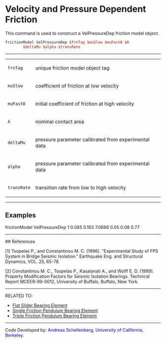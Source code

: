 # Velocity and Pressure Dependent Friction

<p>This command is used to construct a VelPressureDep friction model
object.</p>

```tcl
frictionModel VelPressureDep $frnTag $muSlow $muFast0 $A
        $deltaMu $alpha $transRate
```
<hr />
<table>
<tbody>
<tr class="odd">
<td><code class="parameter-table-variable">frnTag</code></td>
<td><p>unique friction model object tag</p></td>
</tr>
<tr class="even">
<td><code class="parameter-table-variable">muSlow</code></td>
<td><p>coefficient of friction at low velocity</p></td>
</tr>
<tr class="odd">
<td><code class="parameter-table-variable">muFast0</code></td>
<td><p>initial coefficient of friction at high velocity</p></td>
</tr>
<tr class="even">
<td><code class="parameter-table-variable">A</code></td>
<td><p>nominal contact area</p></td>
</tr>
<tr class="odd">
<td><code class="parameter-table-variable">deltaMu</code></td>
<td><p>pressure parameter calibrated from experimental data</p></td>
</tr>
<tr class="even">
<td><code class="parameter-table-variable">alpha</code></td>
<td><p>pressure parameter calibrated from experimental data</p></td>
</tr>
<tr class="odd">
<td><code class="parameter-table-variable">transRate</code></td>
<td><p>transition rate from low to high velocity</p></td>
</tr>
</tbody>
</table>
<hr />

## Examples

<p>frictionModel VelPressureDep 1 0.085 0.163 7.0686 0.05 0.08 0.77</p>
<hr />
## References
<p>[1] Tsopelas P., and Constantinou M. C. (1996). "Experimental Study
of FPS System in Bridge Seismic Isolation." Earthquake Eng. and
Structural Dynamics, VOL. 25, 65-78.</p>
<p>[2] Constantinou M. C., Tsopelas P., Kasalanati A., and Wolff E. D.
(1999). Property Modification Factors for Seismic Isolation Bearings.
Technical Report MCEER-99-0012, University of Buffalo, Buffalo, New
York.</p>
<hr />
<p>RELATED TO:</p>
<ul>
<li><a
href="http://opensees.berkeley.edu/wiki/index.php/Flat_Slider_Bearing_Element">Flat
Slider Bearing Element</a></li>
<li><a
href="http://opensees.berkeley.edu/wiki/index.php/Single_Friction_Pendulum_Bearing_Element">Single
Friction Pendulum Bearing Element</a></li>
<li><a
href="http://opensees.berkeley.edu/wiki/index.php/Triple_Friction_Pendulum_Element">Triple
Friction Pendulum Bearing Element</a></li>
</ul>
<hr />
<p>Code Developed by: <span style="color:blue"> Andreas
Schellenberg, University of California, Berkeley. </span></p>
